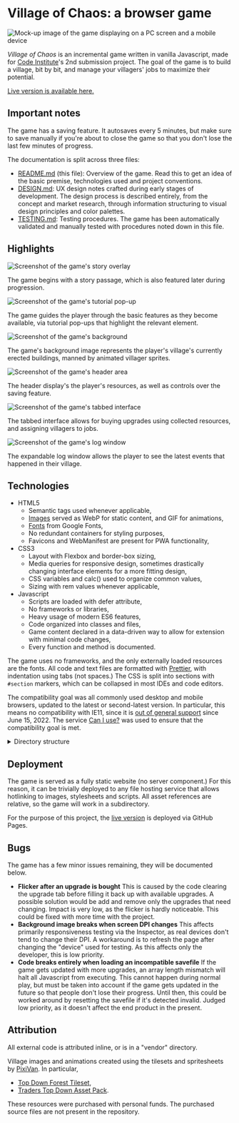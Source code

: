 # Village of Chaos: a browser game

![Mock-up image of the game displaying on a PC screen and a mobile device](doc/mockup.png)

_Village of Chaos_ is an incremental game written in vanilla Javascript, made for [Code Institute](https://codeinstitute.net)'s 2nd submission project. The goal of the game is to build a village, bit by bit, and manage your villagers' jobs to maximize their potential.

[Live version is available here.](https://tearnote.github.io/village-of-chaos/)

## Important notes

The game has a saving feature. It autosaves every 5 minutes, but make sure to save manually if you're about to close the game so that you don't lose the last few minutes of progress.

The documentation is split across three files:

-   [README.md](README.md) (this file): Overview of the game. Read this to get an idea of the basic premise, technologies used and project conventions.
-   [DESIGN.md](doc/DESIGN.md): UX design notes crafted during early stages of development. The design process is described entirely, from the concept and market research, through information structuring to visual design principles and color palettes.
-   [TESTING.md](doc/TESTING.md): Testing procedures. The game has been automatically validated and manually tested with procedures noted down in this file.

## Highlights

![Screenshot of the game's story overlay](doc/highlights/story.png)

The game begins with a story passage, which is also featured later during progression.

![Screenshot of the game's tutorial pop-up](doc/highlights/tutorial.png)

The game guides the player through the basic features as they become available, via tutorial pop-ups that highlight the relevant element.

![Screenshot of the game's background](doc/highlights/background.png)

The game's background image represents the player's village's currently erected buildings, manned by animated villager sprites.

![Screenshot of the game's header area](doc/highlights/header.png)

The header display's the player's resources, as well as controls over the saving feature.

![Screenshot of the game's tabbed interface](doc/highlights/tabs.png)

The tabbed interface allows for buying upgrades using collected resources, and assigning villagers to jobs.

![Screenshot of the game's log window](doc/highlights/log.png)

The expandable log window allows the player to see the latest events that happened in their village.

## Technologies

-   HTML5
    -   Semantic tags used whenever applicable,
    -   [Images](#attribution) served as WebP for static content, and GIF for animations,
    -   [Fonts](doc/DESIGN.md#design-language) from Google Fonts,
    -   No redundant containers for styling purposes,
    -   Favicons and WebManifest are present for PWA functionality,
-   CSS3
    -   Layout with Flexbox and border-box sizing,
    -   Media queries for responsive design, sometimes drastically changing interface elements for a more fitting design,
    -   CSS variables and calc() used to organize common values,
    -   Sizing with rem values whenever applicable,
-   Javascript
    -   Scripts are loaded with defer attribute,
    -   No frameworks or libraries,
    -   Heavy usage of modern ES6 features,
    -   Code organized into classes and files,
    -   Game content declared in a data-driven way to allow for extension with minimal code changes,
    -   Every function and method is documented.

The game uses no frameworks, and the only externally loaded resources are the fonts. All code and text files are formatted with [Prettier](https://prettier.io), with indentation using tabs (not spaces.) The CSS is split into sections with `#section` markers, which can be collapsed in most IDEs and code editors.

The compatibility goal was all commonly used desktop and mobile browsers, updated to the latest or second-latest version. In particular, this means no compatibility with IE11, since it is [out of general support](https://learn.microsoft.com/en-us/lifecycle/faq/internet-explorer-microsoft-edge#what-is-the-lifecycle-policy-for-internet-explorer-) since June 15, 2022. The service [Can I use?](https://caniuse.com) was used to ensure that the compatibility goal is met.

<details><summary>Directory structure</summary>

   - `/` (root): HTML files, `README.md`, environment configuration
   - `assets/css`: CSS files
   - `assets/images`: WebP and GIF images served by the HTML pages
   - `assets/js`: Javascript code used by the HTML pages
   - `assets/js/vendor`: 3rd-party Javascript code, attributed at the top of each file,
   - `doc`: Additional Markdown files, PNG images used by Markdown files, any additional documentation files

</details>

## Deployment

The game is served as a fully static website (no server component.) For this reason, it can be trivially deployed to any file hosting service that allows hotlinking to images, stylesheets and scripts. All asset references are relative, so the game will work in a subdirectory.

For the purpose of this project, the [live version](https://tearnote.github.io/village-of-chaos/) is deployed via GitHub Pages.

## Bugs

The game has a few minor issues remaining, they will be documented below.

-   **Flicker after an upgrade is bought**
    This is caused by the code clearing the upgrade tab before filling it back up with available upgrades. A possible solution would be add and remove only the upgrades that need changing. Impact is very low, as the flicker is hardly noticeable. This could be fixed with more time with the project.
-   **Background image breaks when screen DPI changes**
    This affects primarily responsiveness testing via the Inspector, as real devices don't tend to change their DPI. A workaround is to refresh the page after changing the "device" used for testing. As this affects only the developer, this is low priority.
-   **Code breaks entirely when loading an incompatible savefile**
    If the game gets updated with more upgrades, an array length mismatch will halt all Javascript from executing. This cannot happen during normal play, but must be taken into account if the game gets updated in the future so that people don't lose their progress. Until then, this could be worked around by resetting the savefile if it's detected invalid. Judged low priority, as it doesn't affect the end product in the present.

## Attribution

All external code is attributed inline, or is in a "vendor" directory.

Village images and animations created using the tilesets and spritesheets by [PixiVan](https://pixivan.itch.io). In particular,

-   [Top Down Forest Tileset](https://pixivan.itch.io/top-down-forest-tileset),
-   [Traders Top Down Asset Pack](https://pixivan.itch.io/traders-top-down-npc).

These resources were purchased with personal funds. The purchased source files are not present in the repository.
